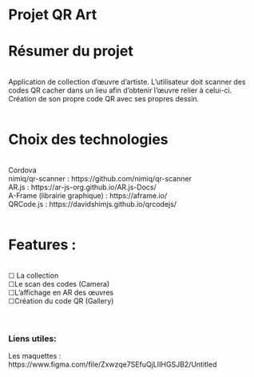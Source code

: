 # Projet QR Art
<h1> Résumer du projet</h1></br>
Application de collection d’œuvre d’artiste. L’utilisateur doit scanner des codes QR cacher dans un lieu afin d’obtenir l’œuvre relier à celui-ci. Création de son propre code QR avec ses propres dessin. </br></br>
<h1> Choix des technologies</h1> </br>
Cordova </br>
nimiq/qr-scanner : https://github.com/nimiq/qr-scanner </br>
AR.js : https://ar-js-org.github.io/AR.js-Docs/</br>
A-Frame (librairie graphique) : https://aframe.io/</br>
QRCode.js : https://davidshimjs.github.io/qrcodejs/</br>
</br>
<h1>Features :</h1> </br>
&#9744; La collection</br>
&#9744;Le scan des codes (Camera) </br>
&#9744;L’affichage en AR des œuvres</br>
&#9744;Création du code QR (Gallery)</br></br></br>


<h3>Liens utiles:</h3>
Les maquettes : https://www.figma.com/file/Zxwzqe7SEfuQjLIIHGSJB2/Untitled
